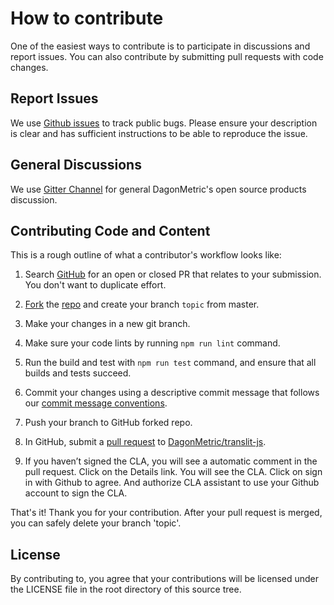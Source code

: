# How to contribute

One of the easiest ways to contribute is to participate in discussions and report issues. You can also contribute by submitting pull requests with code changes.

## Report Issues

We use [Github issues](https://github.com/DagonMetric/translit-js/issues) to track public bugs. Please ensure your description is clear and has sufficient instructions to be able to reproduce the issue.

## General Discussions

We use [Gitter Channel](https://gitter.im/DagonMetric/general) for general DagonMetric's open source products discussion.

## Contributing Code and Content

This is a rough outline of what a contributor's workflow looks like:

1. Search [GitHub](https://github.com/DagonMetric/translit-js/pulls) for an open or closed PR that relates to your submission. You don't want to duplicate effort.

2. [Fork](https://help.github.com/articles/fork-a-repo/) the [repo](https://github.com/DagonMetric/translit-js) and create your branch `topic` from master.

3. Make your changes in a new git branch.

4. Make sure your code lints by running `npm run lint` command.

5. Run the build and test with `npm run test` command, and ensure that all builds and tests succeed.

6. Commit your changes using a descriptive commit message that follows our [commit message conventions](https://gist.github.com/dagonmetric-contributor/b3815561401555fa9ac2530f32e56dd3).

7. Push your branch to GitHub forked repo.

8. In GitHub, submit a [pull request](https://help.github.com/articles/about-pull-requests) to [DagonMetric/translit-js](https://github.com/DagonMetric/translit-js).

9. If you haven’t signed the CLA, you will see a automatic comment in the pull request. Click on the Details link. You will see the CLA. Click on sign in with Github to agree. And authorize CLA assistant to use your Github account to sign the CLA.

That's it! Thank you for your contribution. After your pull request is merged, you can safely delete your branch 'topic'.

## License

By contributing to, you agree that your contributions will be licensed under the LICENSE file in the root directory of this source tree.
